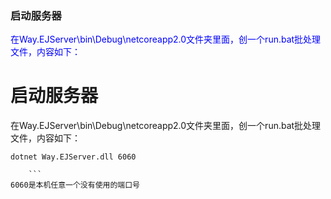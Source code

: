 ﻿<h3>启动服务器</h3>
<p style='color:blue;'>
    在Way.EJServer\bin\Debug\netcoreapp2.0文件夹里面，创一个run.bat批处理文件，内容如下：
</p>


# 启动服务器

在Way.EJServer\bin\Debug\netcoreapp2.0文件夹里面，创一个run.bat批处理文件，内容如下：

```code
dotnet Way.EJServer.dll 6060

    ```
6060是本机任意一个没有使用的端口号